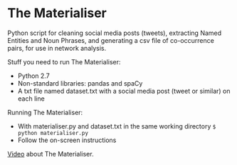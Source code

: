 # The Materialiser

Python script for cleaning social media posts (tweets), extracting Named Entities and Noun Phrases, and generating a csv file of co-occurrence pairs, for use in network analysis.

Stuff you need to run The Materialiser:
* Python 2.7
* Non-standard libraries: pandas and spaCy
* A txt file named dataset.txt with a social media post (tweet or similar) on each line

Running The Materialiser:
* With materialiser.py and dataset.txt in the same working directory `$ python materialiser.py`
* Follow the on-screen instructions

[Video][1] about The Materialiser.

[1]:	https://www.youtube.com/watch?v=adAo0VBBbwE
